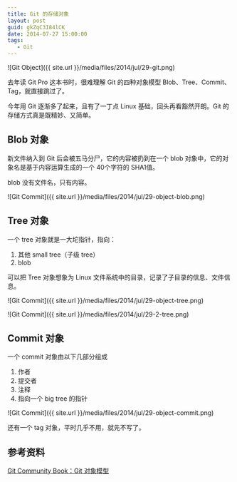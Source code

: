```yaml
---
title: Git 的存储对象
layout: post
guid: gkZqC3I84lCK
date: 2014-07-27 15:00:00
tags:
   - Git
---
```


![Git Object]({{ site.url }}/media/files/2014/jul/29-git.png)


去年读 Git Pro 这本书时，很难理解 Git 的四种对象模型 Blob、Tree、Commit、Tag，就直接跳过了。

今年用 Git 逐渐多了起来，且有了一丁点 Linux 基础，回头再看豁然开朗。Git 的存储方式真是既精妙、又简单。

## Blob 对象

新文件纳入到 Git 后会被五马分尸，它的内容被扔到在一个 blob 对象中，它的对象名是基于内容运算生成的一个 40个字符的 SHA1值。

blob 没有文件名，只有内容。

![Git Commit]({{ site.url }}/media/files/2014/jul/29-object-blob.png)


## Tree 对象

一个 tree 对象就是一大坨指针，指向：

1. 其他 small tree（子级 tree）
2. blob

可以把 Tree 对象想象为 Linux 文件系统中的目录，记录了子目录的信息、文件信息。


![Git Commit]({{ site.url }}/media/files/2014/jul/29-object-tree.png)


![Git Commit]({{ site.url }}/media/files/2014/jul/29-2-tree.png)


## Commit 对象

一个 commit 对象由以下几部分组成

1. 作者
2. 提交者
3. 注释
4. 指向一个  big tree 的指针

![Git Commit]({{ site.url }}/media/files/2014/jul/29-object-commit.png)


还有一个 tag 对象，平时几乎不用，就先不写了。

## 参考资料

[Git Community Book：Git 对象模型](http://gitbook.liuhui998.com/1_2.html)